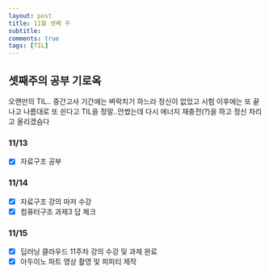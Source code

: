 ```yaml
---
layout: post
title: 11월 셋째 주
subtitle: 
comments: true
tags: [TIL]
---
```


## 셋째주의 공부 기로옥

오랜만의 TIL..
중간고사 기간에는 벼락치기 하느라 정신이 없었고 시험 이후에는 또 끝나고 나름대로 또 쉰다고 TIL을 정말..안썼는데
다시 에너지 재충전(?)을 하고 정신 차리고 올리겠슴다

### 11/13

- [x] 자료구조 공부

### 11/14

- [x] 자료구조 강의 마저 수강
- [x] 컴퓨터구조 과제3 답 체크

### 11/15

- [x] 딥러닝 클라우드 11주차 강의 수강 및 과제 완료
- [x] 아두이노 파트 영상 촬영 및 피피티 제작

